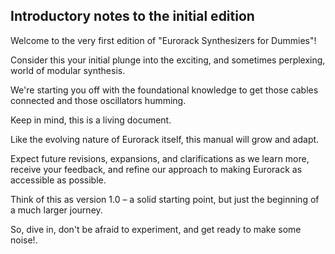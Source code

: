 ## Introductory notes to the initial edition

Welcome to the very first edition of "Eurorack Synthesizers for Dummies"!

Consider this your initial plunge into the exciting, and sometimes perplexing, world of modular synthesis.

We're starting you off with the foundational knowledge to get those cables connected and those oscillators humming. 

Keep in mind, this is a living document.

Like the evolving nature of Eurorack itself, this manual will grow and adapt.

Expect future revisions, expansions, and clarifications as we learn more, receive your feedback, and refine our approach to making Eurorack as accessible as possible.

Think of this as version 1.0 – a solid starting point, but just the beginning of a much larger journey.  

So, dive in, don't be afraid to experiment, and get ready to make some noise!.